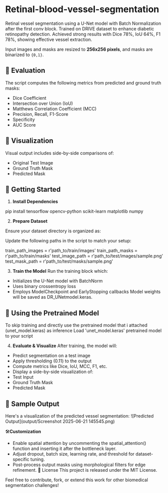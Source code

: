 # Retinal-blood-vessel-segmentation
Retinal vessel segmentation using a U-Net model with Batch Normalization after the first conv block. Trained on DRIVE dataset to enhance diabetic retinopathy detection. Achieved strong results with Dice 78%, IoU 64%, F1 78%, showing effective vessel extraction.


Input images and masks are resized to **256x256 pixels**, and masks are binarized to `{0,1}`.

## 🧪 Evaluation

The script computes the following metrics from predicted and ground truth masks:

- Dice Coefficient
- Intersection over Union (IoU)
- Matthews Correlation Coefficient (MCC)
- Precision, Recall, F1-Score
- Specificity
- AUC Score

## 📸 Visualization

Visual output includes side-by-side comparisons of:
- Original Test Image
- Ground Truth Mask
- Predicted Mask

## 🚀 Getting Started

1. **Install Dependencies**

pip install tensorflow opencv-python scikit-learn matplotlib numpy

2. **Prepare Dataset**

Ensure your dataset directory is organized as:

Update the following paths in the script to match your setup:

train_path_images = r'path_to/train/images'
train_path_masks  = r'path_to/train/masks'
test_image_path   = r'path_to/test/images/sample.png'
test_mask_path    = r'path_to/test/masks/sample.png'

3. **Train the Model**
Run the training block which:
- Initializes the U-Net model with BatchNorm
- Uses binary crossentropy loss
- Employs ModelCheckpoint and EarlyStopping callbacks
Model weights will be saved as DR_UNetmodel.keras.

## 🧠 Using the Pretrained Model
To skip training and directly use the pretrained model that i attached (unet_model.keras) as inference
Load 'unet_model.keras' pretrained model to your script

4. **Evaluate & Visualize**
After training, the model will:
- Predict segmentation on a test image
- Apply thresholding (0.11) to the output
- Compute metrics like Dice, IoU, MCC, F1, etc.
- Display a side-by-side visualization of:
- Test Input
- Ground Truth Mask
- Predicted Mask

## 📌 Sample Output
Here's a visualization of the predicted vessel segmentation:
![Predicted Output](output/Screenshot 2025-06-21 145545.png)

🛠️**Customization**
- Enable spatial attention by uncommenting the spatial_attention() function and inserting it after the bottleneck layer.
- Adjust dropout, batch size, learning rate, and threshold for dataset-specific tuning.
- Post-process output masks using morphological filters for edge refinement.
📌 License
This project is released under the MIT License.

Feel free to contribute, fork, or extend this work for other biomedical segmentation challenges!
